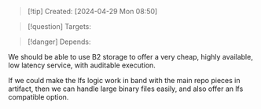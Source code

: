 
>[!tip] Created: [2024-04-29 Mon 08:50]

>[!question] Targets: 

>[!danger] Depends: 

We should be able to use B2 storage to offer a very cheap, highly available, low latency service, with auditable execution.

If we could make the lfs logic work in band with the main repo pieces in artifact, then we can handle large binary files easily, and also offer an lfs compatible option.